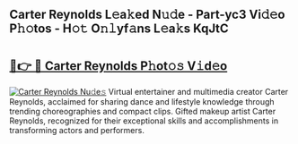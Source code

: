 ## Carter Reynolds L𝚎a𝚔ed N𝚞𝚍e - Part-yc3 Vi𝚍𝚎o P𝚑𝚘tos - H𝚘𝚝 O𝚗𝚕yf𝚊ns L𝚎a𝚔s KqJtC

# <h2><a href="http://kf9iiu.oniu.top/?m=Carter+Reynolds">🔗👉 🔴 Carter Reynolds P𝚑ot𝚘𝚜 V𝚒d𝚎o</a></h2>

[![Carter Reynolds Nu𝚍e𝚜](https://i.imgur.com/0qMVB7G.gif)](http://kf9iiu.oniu.top/?m=Carter+Reynolds)
Virtual entertainer and multimedia creator Carter Reynolds, acclaimed for sharing dance and lifestyle knowledge through trending choreographies and compact clips. Gifted makeup artist Carter Reynolds, recognized for their exceptional skills and accomplishments in transforming actors and performers.  

